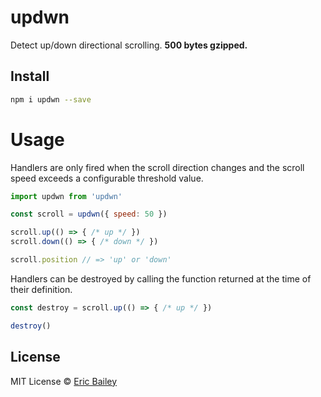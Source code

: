 # updwn
Detect up/down directional scrolling. **500 bytes gzipped.**

## Install
```bash
npm i updwn --save
```

# Usage
Handlers are only fired when the scroll direction changes and the scroll speed
exceeds a configurable threshold value.
```javascript
import updwn from 'updwn'

const scroll = updwn({ speed: 50 })

scroll.up(() => { /* up */ })
scroll.down(() => { /* down */ })

scroll.position // => 'up' or 'down'
```

Handlers can be destroyed by calling the function returned at the time of their
definition.
```javascript
const destroy = scroll.up(() => { /* up */ })

destroy()
```

## License
MIT License © [Eric Bailey](https://estrattonbailey.com)
